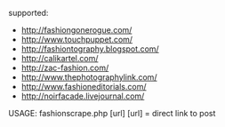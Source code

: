 supported:
- http://fashiongonerogue.com/
- http://www.touchpuppet.com/
- http://fashiontography.blogspot.com/
- http://calikartel.com/
- http://zac-fashion.com/
- http://www.thephotographylink.com/
- http://www.fashioneditorials.com/
- http://noirfacade.livejournal.com/


USAGE: fashionscrape.php [url]
[url] = direct link to post
